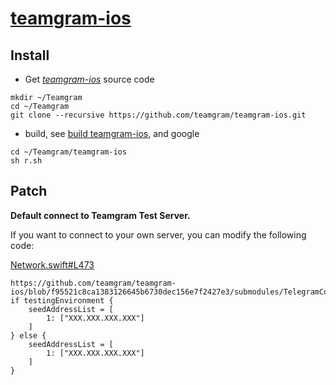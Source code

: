 # [teamgram-ios](https://github.com/teamgram/teamgram-ios)

## Install

- Get *[teamgram-ios](https://github.com/teamgram/teamgram-ios)* source code
```
mkdir ~/Teamgram
cd ~/Teamgram
git clone --recursive https://github.com/teamgram/teamgram-ios.git
```

- build, see [build teamgram-ios](https://github.com/teamgram/teamgram-ios#compilation-guide), and google
```
cd ~/Teamgram/teamgram-ios
sh r.sh
```

## Patch

**Default connect to Teamgram Test Server.**

If you want to connect to your own server, you can modify the following code:

[Network.swift#L473](https://github.com/teamgram/teamgram-ios/blob/f95521c8ca1383126645b6730dec156e7f2427e3/submodules/TelegramCore/Sources/Network/Network.swift#L473)

```
https://github.com/teamgram/teamgram-ios/blob/f95521c8ca1383126645b6730dec156e7f2427e3/submodules/TelegramCore/Sources/Network/Network.swift#L473
if testingEnvironment {
    seedAddressList = [
        1: ["XXX.XXX.XXX.XXX"]
    ]
} else {
    seedAddressList = [
        1: ["XXX.XXX.XXX.XXX"]
    ]
}
```
